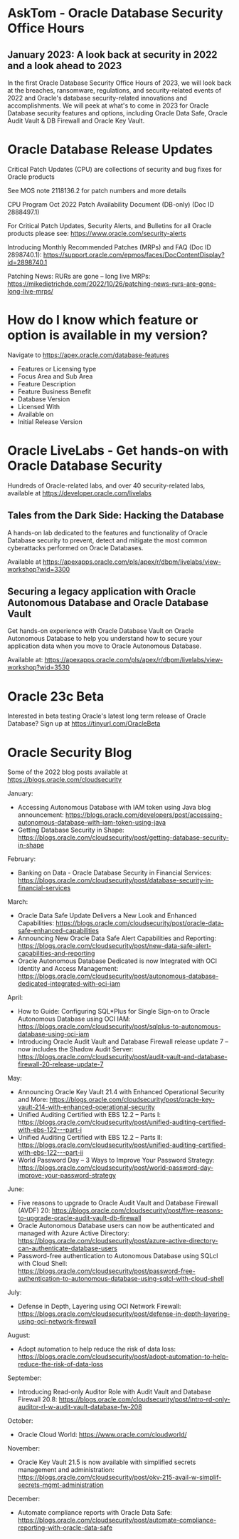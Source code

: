 # AskTom - Oracle Database Security Office Hours


## January 2023: A look back at security in 2022 and a look ahead to 2023

In the first Oracle Database Security Office Hours of 2023, we will look back at the breaches, ransomware, regulations, and security-related events of 2022 and Oracle's database security-related innovations and accomplishments. We will peek at what's to come in 2023 for Oracle Database security features and options, including Oracle Data Safe, Oracle Audit Vault & DB Firewall and Oracle Key Vault.

# Oracle Database Release Updates

Critical Patch Updates (CPU) are collections of security and bug fixes for Oracle products

See MOS note 2118136.2 for patch numbers and more details

CPU Program Oct 2022 Patch Availability Document (DB-only) (Doc ID 2888497.1)	

For Critical Patch Updates, Security Alerts, and Bulletins for all Oracle products please see: https://www.oracle.com/security-alerts

Introducing Monthly Recommended Patches (MRPs) and FAQ (Doc ID 2898740.1): https://support.oracle.com/epmos/faces/DocContentDisplay?id=2898740.1

Patching News: RURs are gone – long live MRPs: https://mikedietrichde.com/2022/10/26/patching-news-rurs-are-gone-long-live-mrps/


# How do I know which feature or option is available in my version?

Navigate to https://apex.oracle.com/database-features

- Features or Licensing type
- Focus Area and Sub Area
- Feature Description
- Feature Business Benefit
- Database Version
- Licensed With
- Available on
- Initial Release Version

# Oracle LiveLabs - Get hands-on with Oracle Database Security

Hundreds of Oracle-related labs, and over 40 security-related labs, available at https://developer.oracle.com/livelabs

## Tales from the Dark Side: Hacking the Database

A hands-on lab dedicated to the features and functionality of Oracle Database security to prevent, detect and mitigate the most common cyberattacks performed on Oracle Databases.

Available at https://apexapps.oracle.com/pls/apex/r/dbpm/livelabs/view-workshop?wid=3300

## Securing a legacy application with Oracle Autonomous Database and Oracle Database Vault

Get hands-on experience with Oracle Database Vault on Oracle Autonomous Database to help you understand how to secure your application data when you move to Oracle Autonomous Database. 

Available at: https://apexapps.oracle.com/pls/apex/r/dbpm/livelabs/view-workshop?wid=3530

# Oracle 23c Beta

Interested in beta testing Oracle's latest long term release of Oracle Database? Sign up at https://tinyurl.com/OracleBeta

# Oracle Security Blog

Some of the 2022 blog posts available at https://blogs.oracle.com/cloudsecurity

January:

- Accessing Autonomous Database with IAM token using Java blog announcement: https://blogs.oracle.com/developers/post/accessing-autonomous-database-with-iam-token-using-java
- Getting Database Security in Shape: https://blogs.oracle.com/cloudsecurity/post/getting-database-security-in-shape

February:

- Banking on Data - Oracle Database Security in Financial Services: https://blogs.oracle.com/cloudsecurity/post/database-security-in-financial-services

March:

- Oracle Data Safe Update Delivers a New Look and Enhanced Capabilities: https://blogs.oracle.com/cloudsecurity/post/oracle-data-safe-enhanced-capabilities
- Announcing New Oracle Data Safe Alert Capabilities and Reporting:  https://blogs.oracle.com/cloudsecurity/post/new-data-safe-alert-capabilities-and-reporting
- Oracle Autonomous Database Dedicated is now Integrated with OCI Identity and Access Management: https://blogs.oracle.com/cloudsecurity/post/autonomous-database-dedicated-integrated-with-oci-iam

April: 

- How to Guide: Configuring SQL*Plus for Single Sign-on to Oracle Autonomous Database using OCI IAM: https://blogs.oracle.com/cloudsecurity/post/sqlplus-to-autonomous-database-using-oci-iam
- Introducing Oracle Audit Vault and Database Firewall release update 7 – now includes the Shadow Audit Server: https://blogs.oracle.com/cloudsecurity/post/audit-vault-and-database-firewall-20-release-update-7

May:

- Announcing Oracle Key Vault 21.4 with Enhanced Operational Security and More: https://blogs.oracle.com/cloudsecurity/post/oracle-key-vault-214-with-enhanced-operational-security
- Unified Auditing Certified with EBS 12.2 – Parts I: https://blogs.oracle.com/cloudsecurity/post/unified-auditing-certified-with-ebs-122---part-i
- Unified Auditing Certified with EBS 12.2 – Parts II: https://blogs.oracle.com/cloudsecurity/post/unified-auditing-certified-with-ebs-122---part-ii
- World Password Day – 3 Ways to Improve Your Password Strategy: https://blogs.oracle.com/cloudsecurity/post/world-password-day-improve-your-password-strategy

June: 

- Five reasons to upgrade to Oracle Audit Vault and Database Firewall (AVDF) 20: https://blogs.oracle.com/cloudsecurity/post/five-reasons-to-upgrade-oracle-audit-vault-db-firewall
- Oracle Autonomous Database users can now be authenticated and managed with Azure Active Directory: https://blogs.oracle.com/cloudsecurity/post/azure-active-directory-can-authenticate-database-users
- Password-free authentication to Autonomous Database using SQLcl with Cloud Shell: https://blogs.oracle.com/cloudsecurity/post/password-free-authentication-to-autonomous-database-using-sqlcl-with-cloud-shell

July:

- Defense in Depth, Layering using OCI Network Firewall: https://blogs.oracle.com/cloudsecurity/post/defense-in-depth-layering-using-oci-network-firewall

August:

- Adopt automation to help reduce the risk of data loss: https://blogs.oracle.com/cloudsecurity/post/adopt-automation-to-help-reduce-the-risk-of-data-loss

September:

- Introducing Read-only Auditor Role with Audit Vault and Database Firewall 20.8: https://blogs.oracle.com/cloudsecurity/post/intro-rd-only-auditor-rl-w-audit-vault-database-fw-208 

October:

- Oracle Cloud World: https://www.oracle.com/cloudworld/

November: 

- Oracle Key Vault 21.5 is now available with simplified secrets management and administration: https://blogs.oracle.com/cloudsecurity/post/okv-215-avail-w-simplif-secrets-mgmt-administration

December:

- Automate compliance reports with Oracle Data Safe: https://blogs.oracle.com/cloudsecurity/post/automate-compliance-reporting-with-oracle-data-safe


